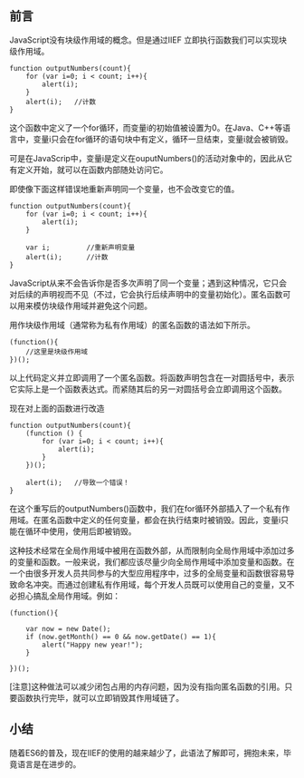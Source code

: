 ## 前言
JavaScript没有块级作用域的概念。但是通过IIEF 立即执行函数我们可以实现块级作用域。

```
function outputNumbers(count){
    for (var i=0; i < count; i++){
        alert(i);
    }
    alert(i);   //计数
}
```
这个函数中定义了一个for循环，而变量i的初始值被设置为0。在Java、C++等语言中，变量i只会在for循环的语句块中有定义，循环一旦结束，变量i就会被销毁。

可是在JavaScrip中，变量i是定义在ouputNumbers()的活动对象中的，因此从它有定义开始，就可以在函数内部随处访问它。

即使像下面这样错误地重新声明同一个变量，也不会改变它的值。

```
function outputNumbers(count){
    for (var i=0; i < count; i++){
        alert(i);
    }

    var i;         //重新声明变量
    alert(i);      //计数
}
```

JavaScript从来不会告诉你是否多次声明了同一个变量；遇到这种情况，它只会对后续的声明视而不见（不过，它会执行后续声明中的变量初始化）。匿名函数可以用来模仿块级作用域并避免这个问题。

用作块级作用域（通常称为私有作用域）的匿名函数的语法如下所示。
```
(function(){
    //这里是块级作用域
})();
```
以上代码定义并立即调用了一个匿名函数。将函数声明包含在一对圆括号中，表示它实际上是一个函数表达式。而紧随其后的另一对圆括号会立即调用这个函数。

现在对上面的函数进行改造
```
function outputNumbers(count){
    (function () {
        for (var i=0; i < count; i++){
            alert(i);
        }
    })();

    alert(i);   //导致一个错误！
}
```
在这个重写后的outputNumbers()函数中，我们在for循环外部插入了一个私有作用域。在匿名函数中定义的任何变量，都会在执行结束时被销毁。因此，变量i只能在循环中使用，使用后即被销毁。

这种技术经常在全局作用域中被用在函数外部，从而限制向全局作用域中添加过多的变量和函数。一般来说，我们都应该尽量少向全局作用域中添加变量和函数。在一个由很多开发人员共同参与的大型应用程序中，过多的全局变量和函数很容易导致命名冲突。而通过创建私有作用域，每个开发人员既可以使用自己的变量，又不必担心搞乱全局作用域。例如：

```
(function(){

    var now = new Date();
    if (now.getMonth() == 0 && now.getDate() == 1){
        alert("Happy new year!");
    }

})();
```

[注意]这种做法可以减少闭包占用的内存问题，因为没有指向匿名函数的引用。只要函数执行完毕，就可以立即销毁其作用域链了。

## 小结
随着ES6的普及，现在IIEF的使用的越来越少了，此语法了解即可，拥抱未来，毕竟语言是在进步的。
